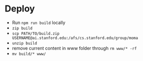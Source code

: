 # Deploy

- Run `npm run build` locally
- `zip build`
- `scp PATH/TO/build.zip USERNAME@ai.stanford.edu:/afs/cs.stanford.edu/group/moma`
- `unzip build`
- remove current content in www folder through `rm www/* -rf`
- `mv build/* www/`
